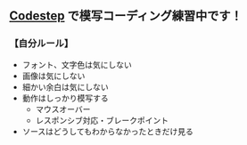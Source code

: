 ## [Codestep](https://code-step.com/) で模写コーディング練習中です！

### 【自分ルール】
- フォント、文字色は気にしない
- 画像は気にしない
- 細かい余白は気にしない
- 動作はしっかり模写する
  - マウスオーバー
  - レスポンシブ対応・ブレークポイント
- ソースはどうしてもわからなかったときだけ見る
